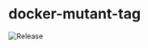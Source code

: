 # docker-mutant-tag

![Release](https://github.com/danielpacak/docker-mutant-image/workflows/Release/badge.svg)
